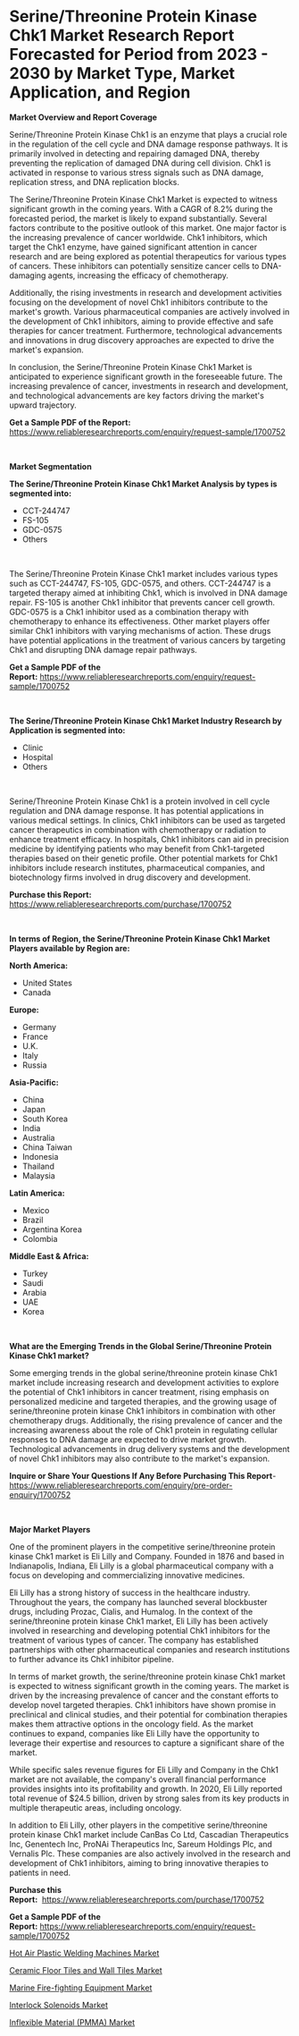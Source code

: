 <p><h1>Serine/Threonine Protein Kinase Chk1 Market Research Report Forecasted for Period from 2023 -  2030 by Market Type, Market Application, and Region</h1></p><p><strong>Market Overview and Report Coverage</strong></p>
<p><p>Serine/Threonine Protein Kinase Chk1 is an enzyme that plays a crucial role in the regulation of the cell cycle and DNA damage response pathways. It is primarily involved in detecting and repairing damaged DNA, thereby preventing the replication of damaged DNA during cell division. Chk1 is activated in response to various stress signals such as DNA damage, replication stress, and DNA replication blocks.</p><p>The Serine/Threonine Protein Kinase Chk1 Market is expected to witness significant growth in the coming years. With a CAGR of 8.2% during the forecasted period, the market is likely to expand substantially. Several factors contribute to the positive outlook of this market. One major factor is the increasing prevalence of cancer worldwide. Chk1 inhibitors, which target the Chk1 enzyme, have gained significant attention in cancer research and are being explored as potential therapeutics for various types of cancers. These inhibitors can potentially sensitize cancer cells to DNA-damaging agents, increasing the efficacy of chemotherapy.</p><p>Additionally, the rising investments in research and development activities focusing on the development of novel Chk1 inhibitors contribute to the market's growth. Various pharmaceutical companies are actively involved in the development of Chk1 inhibitors, aiming to provide effective and safe therapies for cancer treatment. Furthermore, technological advancements and innovations in drug discovery approaches are expected to drive the market's expansion.</p><p>In conclusion, the Serine/Threonine Protein Kinase Chk1 Market is anticipated to experience significant growth in the foreseeable future. The increasing prevalence of cancer, investments in research and development, and technological advancements are key factors driving the market's upward trajectory.</p></p>
<p><strong>Get a Sample PDF of the Report:</strong> <a href="https://www.reliableresearchreports.com/enquiry/request-sample/1700752">https://www.reliableresearchreports.com/enquiry/request-sample/1700752</a></p>
<p>&nbsp;</p>
<p><strong>Market Segmentation</strong></p>
<p><strong>The Serine/Threonine Protein Kinase Chk1 Market Analysis by types is segmented into:</strong></p>
<p><ul><li>CCT-244747</li><li>FS-105</li><li>GDC-0575</li><li>Others</li></ul></p>
<p>&nbsp;</p>
<p><p>The Serine/Threonine Protein Kinase Chk1 market includes various types such as CCT-244747, FS-105, GDC-0575, and others. CCT-244747 is a targeted therapy aimed at inhibiting Chk1, which is involved in DNA damage repair. FS-105 is another Chk1 inhibitor that prevents cancer cell growth. GDC-0575 is a Chk1 inhibitor used as a combination therapy with chemotherapy to enhance its effectiveness. Other market players offer similar Chk1 inhibitors with varying mechanisms of action. These drugs have potential applications in the treatment of various cancers by targeting Chk1 and disrupting DNA damage repair pathways.</p></p>
<p><strong>Get a Sample PDF of the Report:</strong>&nbsp;<a href="https://www.reliableresearchreports.com/enquiry/request-sample/1700752">https://www.reliableresearchreports.com/enquiry/request-sample/1700752</a></p>
<p>&nbsp;</p>
<p><strong>The Serine/Threonine Protein Kinase Chk1 Market Industry Research by Application is segmented into:</strong></p>
<p><ul><li>Clinic</li><li>Hospital</li><li>Others</li></ul></p>
<p>&nbsp;</p>
<p><p>Serine/Threonine Protein Kinase Chk1 is a protein involved in cell cycle regulation and DNA damage response. It has potential applications in various medical settings. In clinics, Chk1 inhibitors can be used as targeted cancer therapeutics in combination with chemotherapy or radiation to enhance treatment efficacy. In hospitals, Chk1 inhibitors can aid in precision medicine by identifying patients who may benefit from Chk1-targeted therapies based on their genetic profile. Other potential markets for Chk1 inhibitors include research institutes, pharmaceutical companies, and biotechnology firms involved in drug discovery and development.</p></p>
<p><strong>Purchase this Report:</strong>&nbsp; <a href="https://www.reliableresearchreports.com/purchase/1700752">https://www.reliableresearchreports.com/purchase/1700752</a></p>
<p>&nbsp;</p>
<p><strong>In terms of Region, the Serine/Threonine Protein Kinase Chk1 Market Players available by Region are:</strong></p>
<p>
    <p> <strong> North America: </strong>
        <ul>
            <li>United States</li>
            <li>Canada</li>
        </ul>
        </p> 
    <p> <strong> Europe: </strong>
        <ul>
            <li>Germany</li>
            <li>France</li>
            <li>U.K.</li>
            <li>Italy</li>
            <li>Russia</li>
        </ul>
        </p> 
    <p> <strong> Asia-Pacific: </strong>
        <ul>
            <li>China</li>
            <li>Japan</li>
            <li>South Korea</li>
            <li>India</li>
            <li>Australia</li>
            <li>China Taiwan</li>
            <li>Indonesia</li>
            <li>Thailand</li>
            <li>Malaysia</li>
        </ul>
        </p> 
    <p> <strong> Latin America: </strong>
        <ul>
            <li>Mexico</li>
            <li>Brazil</li>
            <li>Argentina Korea</li>
            <li>Colombia</li>
        </ul>
        </p> 
    <p> <strong> Middle East & Africa: </strong>
        <ul>
            <li>Turkey</li>
            <li>Saudi</li>
            <li>Arabia</li>
            <li>UAE</li>
            <li>Korea</li>
        </ul>
    </p>
    </p>
<p>&nbsp;</p>
<p><strong>What are the Emerging Trends in the Global Serine/Threonine Protein Kinase Chk1 market?</strong></p>
<p><p>Some emerging trends in the global serine/threonine protein kinase Chk1 market include increasing research and development activities to explore the potential of Chk1 inhibitors in cancer treatment, rising emphasis on personalized medicine and targeted therapies, and the growing usage of serine/threonine protein kinase Chk1 inhibitors in combination with other chemotherapy drugs. Additionally, the rising prevalence of cancer and the increasing awareness about the role of Chk1 protein in regulating cellular responses to DNA damage are expected to drive market growth. Technological advancements in drug delivery systems and the development of novel Chk1 inhibitors may also contribute to the market's expansion.</p></p>
<p><strong>Inquire or Share Your Questions If Any Before Purchasing This Report</strong>- <a href="https://www.reliableresearchreports.com/enquiry/pre-order-enquiry/1700752">https://www.reliableresearchreports.com/enquiry/pre-order-enquiry/1700752</a></p>
<p>&nbsp;</p>
<p><strong>Major Market Players</strong></p>
<p><p>One of the prominent players in the competitive serine/threonine protein kinase Chk1 market is Eli Lilly and Company. Founded in 1876 and based in Indianapolis, Indiana, Eli Lilly is a global pharmaceutical company with a focus on developing and commercializing innovative medicines.</p><p>Eli Lilly has a strong history of success in the healthcare industry. Throughout the years, the company has launched several blockbuster drugs, including Prozac, Cialis, and Humalog. In the context of the serine/threonine protein kinase Chk1 market, Eli Lilly has been actively involved in researching and developing potential Chk1 inhibitors for the treatment of various types of cancer. The company has established partnerships with other pharmaceutical companies and research institutions to further advance its Chk1 inhibitor pipeline.</p><p>In terms of market growth, the serine/threonine protein kinase Chk1 market is expected to witness significant growth in the coming years. The market is driven by the increasing prevalence of cancer and the constant efforts to develop novel targeted therapies. Chk1 inhibitors have shown promise in preclinical and clinical studies, and their potential for combination therapies makes them attractive options in the oncology field. As the market continues to expand, companies like Eli Lilly have the opportunity to leverage their expertise and resources to capture a significant share of the market.</p><p>While specific sales revenue figures for Eli Lilly and Company in the Chk1 market are not available, the company's overall financial performance provides insights into its profitability and growth. In 2020, Eli Lilly reported total revenue of $24.5 billion, driven by strong sales from its key products in multiple therapeutic areas, including oncology.</p><p>In addition to Eli Lilly, other players in the competitive serine/threonine protein kinase Chk1 market include CanBas Co Ltd, Cascadian Therapeutics Inc, Genentech Inc, ProNAi Therapeutics Inc, Sareum Holdings Plc, and Vernalis Plc. These companies are also actively involved in the research and development of Chk1 inhibitors, aiming to bring innovative therapies to patients in need.</p></p>
<p><strong>Purchase this Report:</strong>&nbsp;&nbsp;<a href="https://www.reliableresearchreports.com/purchase/1700752">https://www.reliableresearchreports.com/purchase/1700752</a></p>
<p></p>
<p><strong>Get a Sample PDF of the Report:</strong>&nbsp;<a href="https://www.reliableresearchreports.com/enquiry/request-sample/1700752">https://www.reliableresearchreports.com/enquiry/request-sample/1700752</a></p>
<p><p><a href="https://medium.com/@emilywest91/hot-air-plastic-welding-machines-market-size-and-market-trends-complete-industry-overview-2023-to-02fe880dd43d">Hot Air Plastic Welding Machines Market</a></p><p><a href="https://www.linkedin.com/pulse/ceramic-floor-tiles-wall-market-size-2023-2030-global-13cre/">Ceramic Floor Tiles and Wall Tiles Market</a></p><p><a href="https://www.linkedin.com/pulse/marine-fire-fighting-equipment-market-size-2023-2030-5ohee/">Marine Fire-fighting Equipment Market</a></p><p><a href="https://medium.com/@joycelucas56/interlock-solenoids-market-share-evolution-and-market-growth-trends-2023-2030-7bf96473f6cd">Interlock Solenoids Market</a></p><p><a href="https://www.linkedin.com/pulse/inflexible-material-pmma-market-size-2023-2030-global-xarae/">Inflexible Material (PMMA) Market</a></p></p>